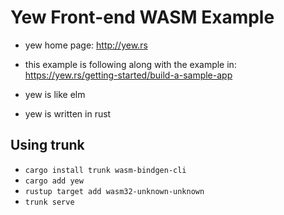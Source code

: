 # Yew Front-end WASM Example

* yew home page: <http://yew.rs>
* this example is following along with the example in: <https://yew.rs/getting-started/build-a-sample-app>

* yew is like elm
* yew is written in rust

## Using trunk

* `cargo install trunk wasm-bindgen-cli`
* `cargo add yew`
* `rustup target add wasm32-unknown-unknown`
* `trunk serve`

